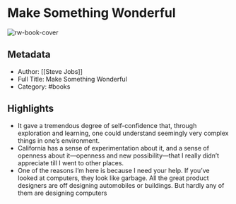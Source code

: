 # Make Something Wonderful

![rw-book-cover](https://res.weread.qq.com/wrepub/CB_AZEFtYFsw1LQ6fk6gXD5EBik_parsecover)

## Metadata
- Author: [[Steve Jobs]]
- Full Title: Make Something Wonderful
- Category: #books

## Highlights
- It gave a tremendous degree of self-confidence that, through exploration and learning, one could understand seemingly very complex things in one’s environment.
- California has a sense of experimentation about it, and a sense of openness about it—openness and new possibility—that I really didn’t appreciate till I went to other places.
- One of the reasons I’m here is because I need your help. If you’ve looked at computers, they look like garbage. All the great product designers are off designing automobiles or buildings. But hardly any of them are designing computers
